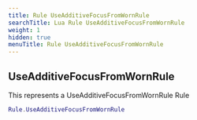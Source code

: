 ```yaml
---
title: Rule UseAdditiveFocusFromWornRule
searchTitle: Lua Rule UseAdditiveFocusFromWornRule
weight: 1
hidden: true
menuTitle: Rule UseAdditiveFocusFromWornRule
---
```

## UseAdditiveFocusFromWornRule

This represents a UseAdditiveFocusFromWornRule Rule
```lua
Rule.UseAdditiveFocusFromWornRule
```